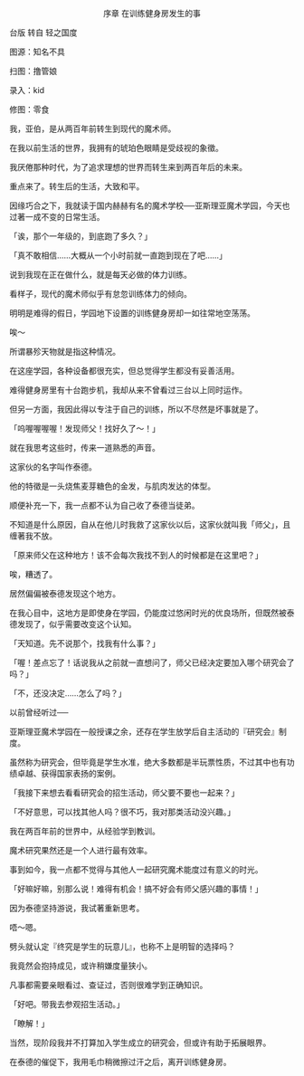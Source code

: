 <p align="center">序章 在训练健身房发生的事</p>

台版 转自 轻之国度

图源：知名不具

扫图：撸管娘

录入：kid

修图：零食

我，亚伯，是从两百年前转生到现代的魔术师。

在我以前生活的世界，我拥有的琥珀色眼睛是受歧视的象徵。

我厌倦那种时代，为了追求理想的世界而转生来到两百年后的未来。

重点来了。转生后的生活，大致和平。

因缘巧合之下，我就读于国内赫赫有名的魔术学校──亚斯理亚魔术学园，今天也过著一成不变的日常生活。

「诶，那个一年级的，到底跑了多久？」

「真不敢相信……大概从一个小时前就一直跑到现在了吧……」

说到我现在正在做什么，就是每天必做的体力训练。

看样子，现代的魔术师似乎有怠忽训练体力的倾向。

明明是难得的假日，学园地下设置的训练健身房却一如往常地空荡荡。

唉～

所谓暴殄天物就是指这种情况。

在这座学园，各种设备都很充实，但总觉得学生都没有妥善活用。

难得健身房里有十台跑步机，我却从来不曾看过三台以上同时运作。

但另一方面，我因此得以专注于自己的训练，所以不尽然是坏事就是了。

「呜喔喔喔喔！发现师父！找好久了～！」

就在我思考这些时，传来一道熟悉的声音。

这家伙的名字叫作泰德。

他的特徵是一头烧焦麦芽糖色的金发，与肌肉发达的体型。

顺便补充一下，我一点都不认为自己收了泰德当徒弟。

不知道是什么原因，自从在他儿时我救了这家伙以后，这家伙就叫我「师父」，且缠著我不放。

「原来师父在这种地方！该不会每次我找不到人的时候都是在这里吧？」

唉，糟透了。

居然偏偏被泰德发现这个地方。

在我心目中，这地方是即使身在学园，仍能度过悠闲时光的优良场所，但既然被泰德发现了，似乎需要改变这个认知。

「天知道。先不说那个，找我有什么事？」

「喔！差点忘了！话说我从之前就一直想问了，师父已经决定要加入哪个研究会了吗？」

「不，还没决定……怎么了吗？」

以前曾经听过──

亚斯理亚魔术学园在一般授课之余，还存在学生放学后自主活动的『研究会』制度。

虽然称为研究会，但毕竟是学生水准，绝大多数都是半玩票性质，不过其中也有功绩卓越、获得国家表扬的案例。

「我接下来想去看看研究会的招生活动，师父要不要也一起来？」

「不好意思，可以找其他人吗？很不巧，我对那类活动没兴趣。」

我在两百年前的世界中，从经验学到教训。

魔术研究果然还是一个人进行最有效率。

事到如今，我一点都不觉得与其他人一起研究魔术能度过有意义的时光。

「好嘛好嘛，别那么说！难得有机会！搞不好会有师父感兴趣的事情！」

因为泰德坚持游说，我试著重新思考。

唔～嗯。

劈头就认定『终究是学生的玩意儿』，也称不上是明智的选择吗？

我竟然会抱持成见，或许稍嫌度量狭小。

凡事都需要亲眼看过、查证过，否则很难学到正确知识。

「好吧。带我去参观招生活动。」

「瞭解！」

当然，现阶段我并不打算加入学生成立的研究会，但或许有助于拓展眼界。

在泰德的催促下，我用毛巾稍微擦过汗之后，离开训练健身房。

